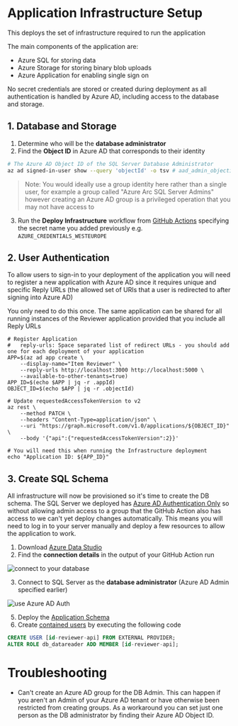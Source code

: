 # Application Infrastructure Setup

This deploys the set of infrastructure required to run the application

The main components of the application are:

* Azure SQL for storing data
* Azure Storage for storing binary blob uploads
* Azure Application for enabling single sign on

No secret credentials are stored or created during deployment as all authentication is handled by Azure AD, including access to the database and storage.

## 1. Database and Storage

1. Determine who will be the **database administrator**
2. Find the **Object ID** in Azure AD that corresponds to their identity

```bash
# The Azure AD Object ID of the SQL Server Database Administrator
az ad signed-in-user show --query 'objectId' -o tsv # aad_admin_objectid
```

> Note: You would ideally use a group identity here rather than a single user, for example a group called "Azure Arc SQL Server Admins" however creating an Azure AD group is a privileged operation that you may not have access to

3. Run the **Deploy Infrastructure** workflow from [GitHub Actions](../../actions) specifying the secret name you added previously e.g. `AZURE_CREDENTIALS_WESTEUROPE`

## 2. User Authentication

To allow users to sign-in to your deployment of the application you will need to register a new application with Azure AD since it requires unique and specific Reply URLs (the allowed set of URIs that a user is redirected to after signing into Azure AD)

You only need to do this once. The same application can be shared for all running instances of the Reviewer application provided that you include all Reply URLs

```
# Register Application
#   reply-urls: Space separated list of redirect URLs - you should add one for each deployment of your application
APP=$(az ad app create \
    --display-name="Item Reviewer" \
    --reply-urls http://localhost:3000 http://localhost:5000 \
    --available-to-other-tenants=true)
APP_ID=$(echo $APP | jq -r .appId)
OBJECT_ID=$(echo $APP | jq -r .objectId)

# Update requestedAccessTokenVersion to v2
az rest \
    --method PATCH \
    --headers "Content-Type=application/json" \
    --uri "https://graph.microsoft.com/v1.0/applications/${OBJECT_ID}" \
    --body '{"api":{"requestedAccessTokenVersion":2}}'

# You will need this when running the Infrastructure deployment
echo "Application ID: ${APP_ID}"

```

## 3. Create SQL Schema

All infrastructure will now be provisioned so it's time to create the DB schema. The SQL Server we deployed has [Azure AD Authentication Only](https://docs.microsoft.com/azure/azure-sql/database/authentication-azure-ad-only-authentication?tabs=azure-cli) so without allowing admin access to a group that the GitHub Action also has access to we can't yet deploy changes automatically. This means you will need to log in to your server manually and deploy a few resources to allow the application to work.

1. Download [Azure Data Studio](https://azure.microsoft.com/services/developer-tools/data-studio/)
2. Find the **connection details** in the output of your GitHub Action run

![connect to your database](https://user-images.githubusercontent.com/51163690/127883966-cbba4e5a-4239-4e76-a71e-41685cb4fe67.png)

3. Connect to SQL Server as the **database administrator** (Azure AD Admin specified earlier)

![use Azure AD Auth](https://user-images.githubusercontent.com/51163690/127884156-c19f1f00-f90b-4e44-a1d2-9f217cd9fc3b.png)

5. Deploy the [Application Schema](../scripts/schema.sql)
6. Create [contained users](https://docs.microsoft.com/azure/active-directory/managed-identities-azure-resources/tutorial-windows-vm-access-sql#create-contained-user) by executing the following code

```sql
CREATE USER [id-reviewer-api] FROM EXTERNAL PROVIDER;
ALTER ROLE db_datareader ADD MEMBER [id-reviewer-api];
```

# Troubleshooting

* Can't create an Azure AD group for the DB Admin. This can happen if you aren't an Admin of your Azure AD tenant or have otherwise been restricted from creating groups. As a workaround you can set just one person as the DB administrator by finding their Azure AD Object ID.
